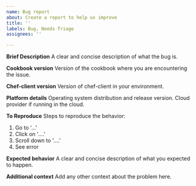 ```yaml
---
name: Bug report
about: Create a report to help us improve
title: ''
labels: Bug, Needs Triage
assignees: ''

---
```


**Brief Description**
A clear and concise description of what the bug is.

**Cookbook version**
Version of the cookbook where you are encountering the issue.

**Chef-client version**
Version of chef-client in your environment.

**Platform details**
Operating system distribution and release version. Cloud provider if running in the cloud.

**To Reproduce**
Steps to reproduce the behavior:

1. Go to '...'
2. Click on '....'
3. Scroll down to '....'
4. See error

**Expected behavior**
A clear and concise description of what you expected to happen.

**Additional context**
Add any other context about the problem here.
